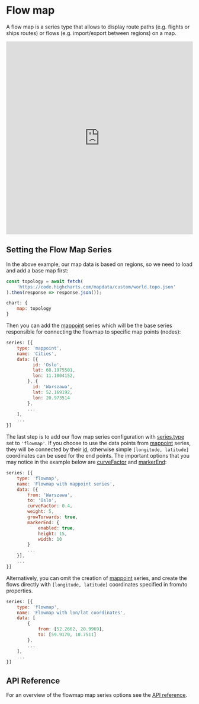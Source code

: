 Flow map
===============

A flow map is a series type that allows to display route paths (e.g. flights or ships routes) or flows (e.g. import/export between regions) on a map.

<iframe style="width: 100%; height: 520px; border: none;" src="https://highcharts.com/samples/embed/maps/demo/flowmap" allow="fullscreen"></iframe>

Setting the Flow Map Series
----------------------------------
In the above example, our map data is based on regions, so we need to load and add a base map first:
```js
const topology = await fetch(
    'https://code.highcharts.com/mapdata/custom/world.topo.json'
).then(response => response.json());
```

```js
chart: {
    map: topology
}
```

Then you can add the [mappoint](https://api.highcharts.com/highmaps/series.mappoint) series which will be the base series responsible for connecting the flowmap to specific map points (nodes):
```js
series: [{
    type: 'mappoint',
    name: 'Cities',
    data: [{
          id: 'Oslo',
          lat: 60.1975501,
          lon: 11.1004152,
        }, {
          id: 'Warszawa',
          lat: 52.169192,
          lon: 20.973514
        },
        ...
    ],
    ...
}]
```

The last step is to add our flow map series configuration with [series.type](https://api.highcharts.com/highmaps/series.flowmap.type) set to `'flowmap'`. If you choose to use the data points from [mappoint](https://api.highcharts.com/highmaps/series.mappoint) series, they will be connected by their [id](https://api.highcharts.com/highmaps/series.mappoint.id), otherwise simple `[longitude, latitude]` coordinates can be used for the end points. The important options that you may notice in the example below are [curveFactor](https://api.highcharts.com/highmaps/series.flowmap.data.curveFactor) and [markerEnd](https://api.highcharts.com/highmaps/series.flowmap.data.markerEnd):
```js
series: [{
    type: 'flowmap',
    name: 'Flowmap with mappoint series',
    data: [{
        from: 'Warszawa',
        to: 'Oslo',
        curveFactor: 0.4,
        weight: 5,
        growTorwards: true,
        markerEnd: {
            enabled: true,
            height: 15,
            width: 10
        }
        ...
    }],
    ...
}]
```

Alternatively, you can omit the creation of [mappoint](https://api.highcharts.com/highmaps/series.mappoint) series, and create the flows directly with `[longitude, latitude]` coordinates specified in from/to properties.
```js
series: [{
    type: 'flowmap',
    name: 'Flowmap with lon/lat coordinates',
    data: [
        {
            from: [52.2662, 20.9969],
            to: [59.9170, 10.7511]
        },
        ...
    ],
    ...
}]
```

API Reference
-------------
For an overview of the flowmap map series options see the [API reference](https://api.highcharts.com/highmaps/series.flowmap).